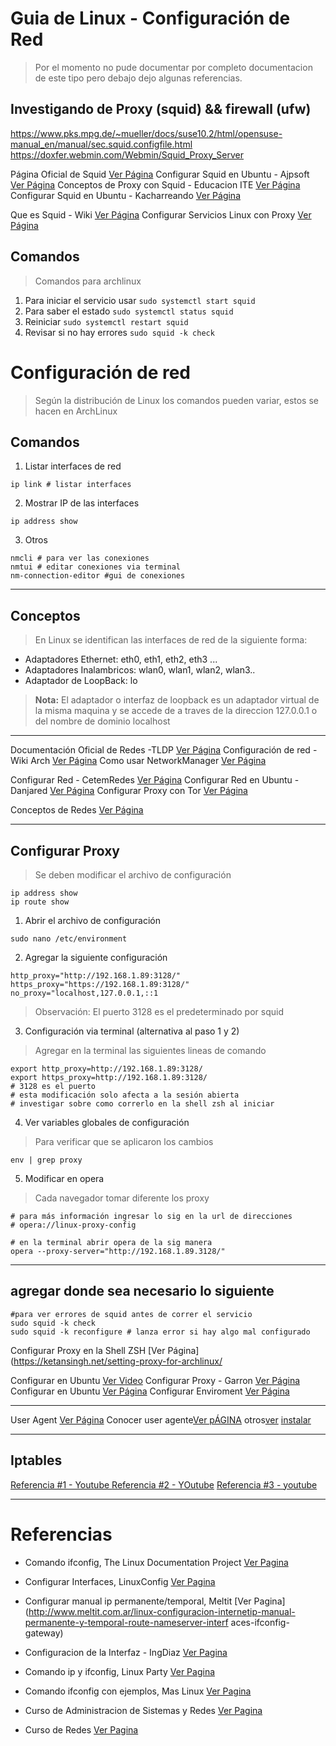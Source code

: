 # Guia de Linux - Configuración de Red

>Por el momento no pude documentar por completo documentacion de este tipo
>pero debajo dejo algunas referencias.

## Investigando de Proxy (squid) && firewall (ufw)

https://www.pks.mpg.de/~mueller/docs/suse10.2/html/opensuse-manual_en/manual/sec.squid.configfile.html
https://doxfer.webmin.com/Webmin/Squid_Proxy_Server


Página Oficial de Squid [Ver Página](http://www.squid-cache.org)
Configurar Squid en Ubuntu - Ajpsoft [Ver Página](https://www.ajpdsoft.com/modules.php?name=News&file=article&sid=441)
Conceptos de Proxy con Squid - Educacion ITE [Ver Página](http://www.ite.educacion.es/formacion/materiales/85/cd/linux/m6/proxy_squid.html)
Configurar Squid en Ubuntu - Kacharreando [Ver Página](http://www.kacharreando.com/ubuntu/configurar-proxy-squid/)

Que es Squid - Wiki [Ver Página](https://es.wikipedia.org/wiki/Squid_(programa))
Configurar Servicios Linux con Proxy [Ver Página](https://www.sysadminsdecuba.com/2017/11/tips-configuracion-de-proxy-para-los-servicios-de-linux/)

## Comandos
>Comandos para archlinux

1. Para iniciar el servicio usar `sudo systemctl start squid`
2. Para saber el estado `sudo systemctl status squid`
3. Reiniciar `sudo systemctl restart squid`
4. Revisar si no hay errores `sudo squid -k check`

# Configuración de red

>Según la distribución de Linux los comandos pueden variar, estos se hacen en ArchLinux

## Comandos
1. Listar interfaces de red
```
ip link # listar interfaces
```

2. Mostrar IP de las interfaces
```
ip address show
```

3. Otros
```
nmcli # para ver las conexiones
nmtui # editar conexiones via terminal 
nm-connection-editor #gui de conexiones
```

- - -

## Conceptos
>En Linux se identifican las interfaces de red de la siguiente forma:

- Adaptadores Ethernet: eth0, eth1, eth2, eth3 ...
- Adaptadores Inalambricos: wlan0, wlan1, wlan2, wlan3..
- Adaptador de LoopBack: lo 

>**Nota:** El adaptador o interfaz de loopback es un adaptador virtual de la misma maquina y se accede de a traves de la direccion 127.0.0.1 o del nombre de dominio localhost

- - -
Documentación Oficial de Redes -TLDP [Ver Página](http://www.tldp.org/LDP/nag2/)
Configuración de red - Wiki Arch [Ver Página](https://wiki.archlinux.org/index.php/Network_configuration)
Como usar NetworkManager [Ver Página](https://linuxhint.com/arch_linux_network_manager/)

Configurar Red - CetemRedes [Ver Página](http://cetemredes2.blogspot.com/2014/04/configurar-adaptador-de-red.html)
Configurar Red en Ubuntu - Danjared [Ver Página](https://danjared.wordpress.com/2011/03/09/configurar-el-proxy-en-ubuntu/)
Configurar Proxy con Tor [Ver Página](https://securityhacklabs.net/articulo/enrutando-todo-tu-trafico-bajo-la-red-tor-como-un-proxy-transparente-en-linux)

Conceptos de Redes [Ver Página](http://www.nexolinux.com/configurar-red-en-linux/)


- - -

## Configurar Proxy
>Se deben modificar el archivo de configuración 
```
ip address show
ip route show
```

1. Abrir el archivo de configuración 
```
sudo nano /etc/environment 
```

2. Agregar la siguiente configuración
```
http_proxy="http://192.168.1.89:3128/"
https_proxy="https://192.168.1.89:3128/"
no_proxy="localhost,127.0.0.1,::1
```
>Observación: El puerto 3128 es el predeterminado por squid

3. Configuración via terminal (alternativa al paso 1 y 2)
>Agregar en la terminal las siguientes lineas de comando
```
export http_proxy=http://192.168.1.89:3128/
export https_proxy=http://192.168.1.89:3128/
# 3128 es el puerto
# esta modificación solo afecta a la sesión abierta
# investigar sobre como correrlo en la shell zsh al iniciar
```

4. Ver variables globales de configuración
>Para verificar que se aplicaron los cambios
```
env | grep proxy
```
5. Modificar en opera
>Cada navegador tomar diferente los proxy

```
# para más información ingresar lo sig en la url de direcciones
# opera://linux-proxy-config

# en la terminal abrir opera de la sig manera
opera --proxy-server="http://192.168.1.89.3128/"
```

- - -

## agregar donde sea necesario lo siguiente
```
#para ver errores de squid antes de correr el servicio
sudo squid -k check 
sudo squid -k reconfigure # lanza error si hay algo mal configurado
```

Configurar Proxy en la Shell ZSH [Ver Página](https://ketansingh.net/setting-proxy-for-archlinux/

Configurar en Ubuntu [Ver Video](https://www.youtube.com/watch?v=6qLRHDXPda8)
Configurar Proxy - Garron [Ver Página](https://www.garron.me/es/gnu-linux/configurar-proxy-ubuntu-desktop-server.html)
Configurar en Ubuntu [Ver Página](https://www.sololinux.es/instalar-squid-proxy-server-en-ubuntu-18-04/)
Configurar Enviroment [Ver Página](https://medium.com/@krish.raghuram/setting-up-proxy-in-ubuntu-95058da0b2d4)

- - -

User Agent [Ver Página](http://www.user-agents.org)
Conocer user agente[Ver pÁGINA](https://www.whoishostingthis.com/tools/user-agent/)
otros[ver](https://www.linuxquestions.org/questions/linux-server-73/block-a-browser-in-squid-924596/)
[instalar](https://www.sololinux.es/instalar-squid-proxy-server-en-ubuntu-18-04/)

- - -

## Iptables

[Referencia #1 - Youtube ](https://www.youtube.com/watch?v=Yk61s5Ec6YA)
[Referencia #2 - YOutube](https://www.youtube.com/watch?v=qPEA6J9pjG8)
[Referencia #3 - youtube](https://www.youtube.com/watch?v=zELPIdxoGaQ&t=93s)

- - -
# Referencias
- Comando ifconfig, The Linux Documentation Project 
 [Ver Pagina](http://es.tldp.org/Manuales-LuCAS/GARL2/garl2/x-087-2-iface.ifconfig.html)

- Configurar Interfaces, LinuxConfig
 [Ver Pagina](https://linuxconfig.org/configuring-virtual-network-interfaces-in-linux)

- Configurar manual ip permanente/temporal, Meltit
 [Ver Pagina](http://www.meltit.com.ar/linux-configuracion-internetip-manual-permanente-y-temporal-route-nameserver-interf
aces-ifconfig-gateway)

- Configuracion de la Interfaz - IngDiaz
 [Ver Pagina](http://www.ingdiaz.org/configuracion-de-interfaces-de-red-en-ubuntu-distros-basados-en-debian/)

- Comando ip y ifconfig, Linux Party
 [Ver Pagina](https://www.linux-party.com/29-internet/10036-ifconfig-vs-ip-diferencia-y-comparacion-de-la-configuracion-de-red)

- Comando ifconfig con ejemplos, Mas Linux
 [Ver Pagina](https://maslinux.es/comando-ifconfig-aprende-con-algunos-ejemplos/)

- Curso de Administracion de Sistemas y Redes
 [Ver Pagina](http://persoal.citius.usc.es/tf.pena/ASR/Tema_3html/node21.html)

- Curso de Redes
 [Ver Pagina](http://e-ghost.deusto.es/docs/articulo.redes.html)
